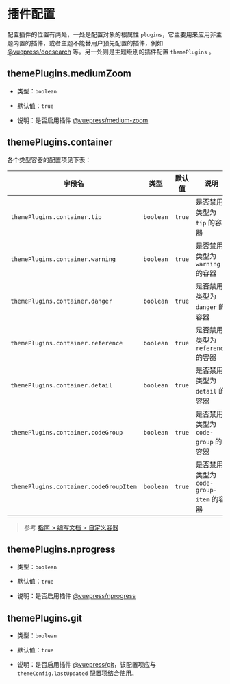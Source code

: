 # 插件配置

配置插件的位置有两处，一处是配置对象的根属性 `plugins`，它主要用来应用非主题内置的插件，或者主题不能替用户预先配置的插件，例如 [@vuepress/docsearch](https://v2.vuepress.vuejs.org/zh/reference/plugin/docsearch.html) 等。另一处则是主题级别的插件配置 `themePlugins` 。

## themePlugins.mediumZoom

- 类型：`boolean`

- 默认值：`true`

- 说明：是否启用插件 [@vuepress/medium-zoom](https://v2.vuepress.vuejs.org/zh/reference/plugin/medium-zoom.html)

## themePlugins.container

各个类型容器的配置项见下表：

| 字段名                                 | 类型      | 默认值 | 说明                                    |
| -------------------------------------- | --------- | ------ | --------------------------------------- |
| `themePlugins.container.tip`           | `boolean` | `true` | 是否禁用类型为 `tip` 的容器             |
| `themePlugins.container.warning`       | `boolean` | `true` | 是否禁用类型为 `warning` 的容器         |
| `themePlugins.container.danger`        | `boolean` | `true` | 是否禁用类型为 `danger` 的容器          |
| `themePlugins.container.reference`     | `boolean` | `true` | 是否禁用类型为 `reference` 的容器       |
| `themePlugins.container.detail`        | `boolean` | `true` | 是否禁用类型为 `detail` 的容器          |
| `themePlugins.container.codeGroup`     | `boolean` | `true` | 是否禁用类型为 `code-group` 的容器      |
| `themePlugins.container.codeGroupItem` | `boolean` | `true` | 是否禁用类型为 `code-group-item` 的容器 |

> 参考 [指南 > 编写文档 > 自定义容器](/zh/guide/writing-content.html#自定义容器)

## themePlugins.nprogress

- 类型：`boolean`

- 默认值：`true`

- 说明：是否启用插件 [@vuepress/nprogress](https://v2.vuepress.vuejs.org/zh/reference/plugin/nprogress.html)

## themePlugins.git

- 类型：`boolean`

- 默认值：`true`

- 说明：是否启用插件 [@vuepress/git](https://v2.vuepress.vuejs.org/zh/reference/plugin/git.html)，该配置项应与 `themeConfig.lastUpdated` 配置项结合使用。

